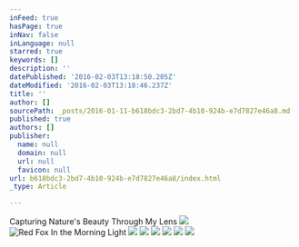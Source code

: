 ```yaml
---
inFeed: true
hasPage: true
inNav: false
inLanguage: null
starred: true
keywords: []
description: ''
datePublished: '2016-02-03T13:18:50.205Z'
dateModified: '2016-02-03T13:18:46.237Z'
title: ''
author: []
sourcePath: _posts/2016-01-11-b618bdc3-2bd7-4b10-924b-e7d7827e46a8.md
published: true
authors: []
publisher:
  name: null
  domain: null
  url: null
  favicon: null
url: b618bdc3-2bd7-4b10-924b-e7d7827e46a8/index.html
_type: Article

---
```

Capturing Nature's Beauty Through My Lens
![](https://s3-us-west-2.amazonaws.com/the-grid-img/p/32973fcc0aa359c1a72a4cd7ba61d3ddecd15851.jpg)
![Red Fox In the Morning Light](https://s3-us-west-2.amazonaws.com/the-grid-img/p/f6d3fe7c7283132960ae803004260d89c2949413.jpg)
![](https://s3-us-west-2.amazonaws.com/the-grid-img/p/23d77b61d6117d57f9b8dc5f217d3b4e953fab7c.jpg)
![](https://s3-us-west-2.amazonaws.com/the-grid-img/p/e2ee23ade291a34b12db1234a73ea05be855263f.jpg)
![](https://s3-us-west-2.amazonaws.com/the-grid-img/p/adbf7b94aa6f253e2e4787f64f9c4aada94d0a1b.jpg)
![](https://s3-us-west-2.amazonaws.com/the-grid-img/p/080cf40abc86f44c5ffe58f524e3cb9ba3baf495.jpg)
![](https://s3-us-west-2.amazonaws.com/the-grid-img/p/7efa8d4f1ea3bc9c1c0c3e27be7964bae658288f.jpg)
![](https://the-grid-user-content.s3-us-west-2.amazonaws.com/5318ee37-e7b8-4dc2-a4de-d9f5770a9d27.jpg)